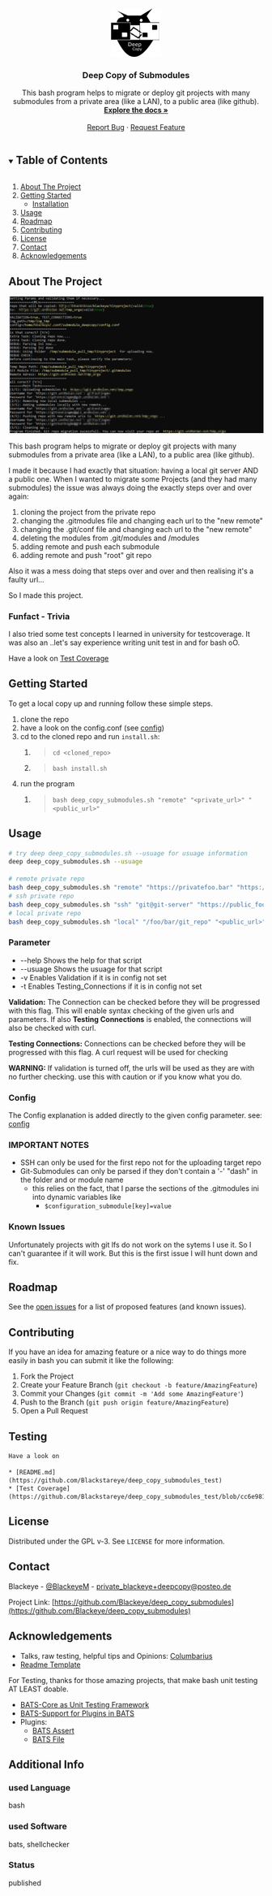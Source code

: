 <!--
*** Thanks for checking out the Best-README-Template. If you have a suggestion
*** that would make this better, please fork the repo and create a pull request
*** or simply open an issue with the tag "enhancement".
*** Thanks again! Now go create something AMAZING! :D
***
***
***
*** To avoid retyping too much info. Do a search and replace for the following:
*** Blackeye, deep_copy_submodules, BlackeyeM, private_blackeye+github@posteo.de, Deep Copy of Submodules, project_description
-->

<!-- PROJECT SHIELDS -->
<!--
*** I'm using markdown "reference style" links for readability.
*** Reference links are enclosed in brackets [ ] instead of parentheses ( ).
*** See the bottom of this document for the declaration of the reference variables
*** for contributors-url, forks-url, etc. This is an optional, concise syntax you may use.
*** https://www.markdownguide.org/basic-syntax/#reference-style-links
-->
<!-- [![Contributors][contributors-shield]][contributors-url]
[![Forks][forks-shield]][forks-url]
[![Stargazers][stars-shield]][stars-url]
[![Issues][issues-shield]][issues-url]
[![MIT License][license-shield]][license-url] -->

<!-- PROJECT LOGO -->
<br />
<p align="center">
  <a href="https://github.com/Blackeye/deep_copy_submodules">
    <img src="images/Logo_Small.png" alt="Logo" width="100" height="95">
  </a>

  <h3 align="center">Deep Copy of Submodules</h3>

  <p align="center">
    This bash program helps to migrate or deploy git projects with many submodules from a private area (like a LAN), to a public area (like github).
    <br />
    <a href="https://github.com/Blackeye/deep_copy_submodules"><strong>Explore the docs »</strong></a>
    <br />
    <br />
    <a href="https://github.com/Blackeye/deep_copy_submodules/issues">Report Bug</a>
    ·
    <a href="https://github.com/Blackeye/deep_copy_submodules/issues">Request Feature</a>
  </p>
</p>

<!-- TABLE OF CONTENTS -->
<details open="open">
  <summary><h2 style="display: inline-block">Table of Contents</h2></summary>
  <ol>
    <li>
      <a href="#about-the-project">About The Project</a>
    </li>
    <li>
      <a href="#getting-started">Getting Started</a>
      <ul>
        <li><a href="#installation">Installation</a></li>
      </ul>
    </li>
    <li><a href="#usage">Usage</a></li>
    <li><a href="#roadmap">Roadmap</a></li>
    <li><a href="#contributing">Contributing</a></li>
    <li><a href="#license">License</a></li>
    <li><a href="#contact">Contact</a></li>
    <li><a href="#acknowledgements">Acknowledgements</a></li>
  </ol>
</details>

<!-- ABOUT THE PROJECT -->
## About The Project

![Console Example Output](images/console_output.png)

  This bash program helps to migrate or deploy git projects with many submodules from a private area (like a LAN), to a public area (like github).

  I made it because I had exactly that situation: having a local git server AND a public one. When I wanted to migrate some Projects (and they had many submodules) the issue was always doing the exactly steps over and over again:

1. cloning the project from the private repo
2. changing the .gitmodules file and changing each url to the "new remote"
3. changing the .git/conf file and changing each url to the "new remote"
4. deleting the modules from .git/modules and /modules
5. adding remote and push each submodule
6. adding remote and push "root" git repo

Also it was a mess doing that steps over and over and then realising it's a faulty url...

So I made this project.

### Funfact - Trivia

I also tried some test concepts I learned in university for testcoverage. It was also an ..let's say experience writing unit test in and for bash oO.

Have a look on [Test Coverage](tst/testcoverage.md)
  
## Getting Started

To get a local copy up and running follow these simple steps.

1. clone the repo
2. have a look on the config.conf (see [config](conf.config.conf))
3. cd to the cloned repo and run `install.sh`:
   1. > `cd <cloned_repo>`
   2. >`bash install.sh`
4. run the program
   1. > `bash deep_copy_submodules.sh "remote" "<private_url>" "<public_url>"`

<!-- USAGE EXAMPLES -->
## Usage

```bash
# try deep deep_copy_submodules.sh --usuage for usuage information
deep deep_copy_submodules.sh --usuage

# remote private repo
bash deep_copy_submodules.sh "remote" "https://privatefoo.bar" "https://public_foo.bar"
# ssh private repo
bash deep_copy_submodules.sh "ssh" "git@git-server" "https://public_foo.bar"
# local private repo
bash deep_copy_submodules.sh "local" "/foo/bar/git_repo" "<public_url>"

```

### Parameter

* --help  Shows the help for that script
* --usuage Shows the usuage for that script
* -v Enables Validation if it is in config not set
* -t Enables Testing_Connections if it is in config not set

**Validation:** The Connection can be checked before they will be progressed with this flag. This will enable syntax checking of the given urls and parameters. If also **Testing Connections** is enabled, the connections will also be checked with curl.

**Testing Connections:** Connections can be checked before they will be progressed with this flag. A curl request will be used for checking

**WARNING:** If validation is turned off, the urls will be used as they are with no further checking. use this with caution or if you know what you do.


### Config

The Config explanation is added directly to the given config parameter.
see: [config](config.config.conf)

### IMPORTANT NOTES

* SSH can only be used for the first repo not for the uploading target repo
* Git-Submodules can only be parsed if they don't contain a '-' "dash" in the folder and or module name
  * this relies on the fact, that I parse the sections of the .gitmodules ini into dynamic variables like
    * `$configuration_submodule[key]=value`

### Known Issues

Unfortunately projects with git lfs do not work on the sytems I use it. So I can't guarantee if it will work. But this is the first issue I will hunt down and fix.

<!-- ROADMAP -->
## Roadmap

See the [open issues](https://github.com/Blackeye/deep_copy_submodules/issues) for a list of proposed features (and known issues).

<!-- CONTRIBUTING -->
## Contributing

If you have an idea for amazing feature or a nice way to do things more easily in bash you can submit it like the following:

1. Fork the Project
2. Create your Feature Branch (`git checkout -b feature/AmazingFeature`)
3. Commit your Changes (`git commit -m 'Add some AmazingFeature'`)
4. Push to the Branch (`git push origin feature/AmazingFeature`)
5. Open a Pull Request

## Testing

    Have a look on 
    
    * [README.md](https://github.com/Blackstareye/deep_copy_submodules_test) 
    * [Test Coverage](https://github.com/Blackstareye/deep_copy_submodules_test/blob/cc6e981a8a8f977e83afe5fcea58bae45756e76f/testcoverage.md)
<!-- LICENSE -->
## License

Distributed under the GPL v-3. See `LICENSE` for more information.

<!-- CONTACT -->
## Contact

Blackeye - [@BlackeyeM](https://twitter.com/BlackeyeM) - private_blackeye+deepcopy@posteo.de

Project Link: [https://github.com/Blackeye/deep_copy_submodules](https://github.com/Blackeye/deep_copy_submodules)

<!-- ACKNOWLEDGEMENTS -->
## Acknowledgements

* Talks, raw testing, helpful tips and Opinions: [Columbarius](https://github.com/columbarius)
* [Readme Template](https://github.com/othneildrew/Best-README-Template)

For Testing, thanks for those amazing projects, that make bash unit testing AT LEAST doable.

* [BATS-Core as Unit Testing Framework](https://github.com/bats-core/bats-core)
* [BATS-Support for Plugins in BATS](https://github.com/bats-core/bats-support)
* Plugins:
  * [BATS Assert](https://github.com/bats-core/bats-assert)
  * [BATS File](https://github.com/bats-core/bats-file)

<!-- MARKDOWN LINKS & IMAGES -->
<!-- https://www.markdownguide.org/basic-syntax/#reference-style-links -->
[contributors-shield]: https://img.shields.io/github/contributors/Blackeye/repo.svg?style=for-the-badge
[contributors-url]: https://github.com/Blackeye/repo/graphs/contributors
[forks-shield]: https://img.shields.io/github/forks/Blackeye/repo.svg?style=for-the-badge
[forks-url]: https://github.com/Blackeye/repo/network/members
[stars-shield]: https://img.shields.io/github/stars/Blackeye/repo.svg?style=for-the-badge
[stars-url]: https://github.com/Blackeye/repo/stargazers
[issues-shield]: https://img.shields.io/github/issues/Blackeye/repo.svg?style=for-the-badge
[issues-url]: https://github.com/Blackeye/repo/issues
[license-shield]: https://img.shields.io/github/license/Blackeye/repo.svg?style=for-the-badge
[license-url]: https://github.com/Blackeye/repo/blob/master/LICENSE.txt
[linkedin-shield]: https://img.shields.io/badge/-LinkedIn-black.svg?style=for-the-badge&logo=linkedin&colorB=555
[linkedin-url]: https://linkedin.com/in/Blackeye

## Additional Info

### used Language

bash

### used Software

bats, shellchecker

### Status

published
